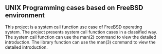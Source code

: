 UNIX Programming cases based on FreeBSD environment
--------------------------------------------------------------------------------

This project is a system call function use case of FreeBSD operating system.
The project presents system call function cases in a classified way.
The system call function can use the man(2) command to view the detailed
introduction.
The library function can use the man(3) command to view the detailed
introduction.
